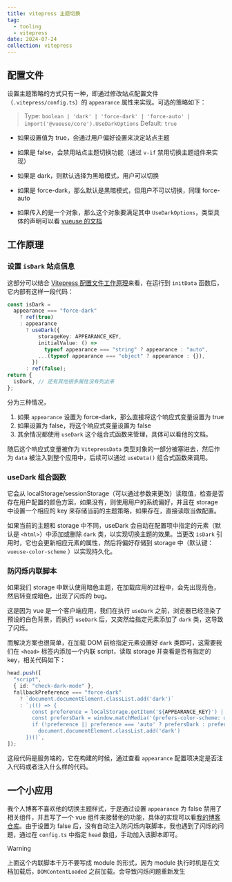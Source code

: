 ```yaml
---
title: vitepress 主题切换
tag:
  - tooling
  - vitepress
date: 2024-07-24
collection: vitepress
---
```


## 配置文件

设置主题策略的方式只有一种，即通过修改站点配置文件（`.vitepress/config.ts`）的 `appearance` 属性来实现。可选的策略如下：

> Type: `boolean | 'dark' | 'force-dark' | 'force-auto' | import('@vueuse/core').UseDarkOptions`
> Default: `true`

- 如果设置值为 true，会通过用户偏好设置来决定站点主题

- 如果是 false，会禁用站点主题切换功能（通过 `v-if` 禁用切换主题组件来实现）

- 如果是 dark，则默认选择为黑暗模式，用户可以切换

- 如果是 force-dark，那么默认是黑暗模式，但用户不可以切换，同理 force-auto

- 如果传入的是一个对象，那么这个对象要满足其中 `UseDarkOptions`，类型具体的声明可以看 [vueuse 的文档](https://vueuse.org/core/useDark/#type-declarations)

## 工作原理

### 设置 `isDark` 站点信息

这部分可以结合 [Vitepress 配置文件工作原理](./config.md)来看，在运行到 `initData` 函数后，它内部有这样一段代码：

```typescript
const isDark =
  appearance === "force-dark"
    ? ref(true)
    : appearance
      ? useDark({
          storageKey: APPEARANCE_KEY,
          initialValue: () =>
            typeof appearance === "string" ? appearance : "auto",
          ...(typeof appearance === "object" ? appearance : {}),
        })
      : ref(false);
return {
  isDark, // 还有其他很多属性没有列出来
};
```

分为三种情况，

1. 如果 `appearance` 设置为 force-dark，那么直接将这个响应式变量设置为 true
2. 如果设置为 false，将这个响应式变量设置为 false
3. 其余情况都使用 `useDark` 这个组合式函数来管理，具体可以看他的文档。

随后这个响应式变量被作为 `VitepressData` 类型对象的一部分被塞进去，然后作为 `data` 被注入到整个应用中，后续可以通过 `useData()` 组合式函数来调用。

### useDark 组合函数

它会从 localStorage/sessionStorage（可以通过参数来更改）读取值，检查是否存在用户配置的颜色方案，如果没有，则使用用户的系统偏好，并且在 storage 中设置一个相应的 key 来存储当前的主题策略，如果存在，直接读取当做配置。

如果当前的主题和 storage 中不同，useDark 会自动在配置项中指定的元素（默认是 `<html>`）中添加或删除 `dark` 类，以实现切换主题的效果。当更改 `isDark` 引用时，它也会更新相应元素的属性，然后将偏好存储到 storage 中（默认键： `vueuse-color-scheme` ）以实现持久化。

### 防闪烁内联脚本

如果我们 storage 中默认使用暗色主题，在加载应用的过程中，会先出现亮色，然后转变成暗色，出现了闪烁的 bug。

这是因为 vue 是一个客户端应用，我们在执行 `useDark` 之前，浏览器已经渲染了预设的白色背景，而执行 `useDark` 后，又突然给指定元素添加了 `dark` 类，这导致了闪烁。

而解决方案也很简单，在加载 DOM 前给指定元素设置好 `dark` 类即可，这需要我们在 `<head>` 标签内添加一个内联 script，读取 storage 并查看是否有指定的 key，相关代码如下：

```typescript
head.push([
  "script",
  { id: "check-dark-mode" },
  fallbackPreference === "force-dark"
    ? `document.documentElement.classList.add('dark')`
    : `;(() => {
        const preference = localStorage.getItem('${APPEARANCE_KEY}') || '${fallbackPreference}'
        const prefersDark = window.matchMedia('(prefers-color-scheme: dark)').matches
        if (!preference || preference === 'auto' ? prefersDark : preference === 'dark')
          document.documentElement.classList.add('dark')
      })()`,
]);
```

这段代码是服务端的，它在构建的时候，通过查看 `appearance` 配置项决定是否注入代码或者注入什么样的代码。

## 一个小应用

我个人博客不喜欢他的切换主题样式，于是通过设置 `appearance` 为 false 禁用了相关组件，并且写了一个 vue 组件来接替他的功能，具体的实现可以看[我的博客仓库](https://github.com/shellRaining/blog/blob/main/theme/Home/AppearanceSwitcher.vue)。由于设置为 false 后，没有自动注入防闪烁内联脚本，我也遇到了闪烁的问题，通过在 `config.ts` 中指定 `head` 数组，手动加入该脚本即可。

> [!warning]
>
> 上面这个内联脚本千万不要写成 module 的形式，因为 module 执行时机是在文档加载后，`DOMContentLoaded` 之前加载。会导致闪烁问题重新发生
